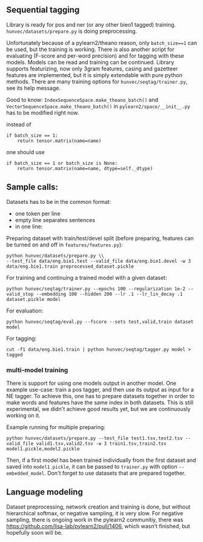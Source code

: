 ## Sequential tagging

Library is ready for pos and ner (or any other bieo1 tagged) training. `hunvec/datasets/prepare.py` is doing preprocessing.

Unfortunately because of a pylearn2/theano reason, only `batch_size==1` can be used, but the training is working. There is also another script for evaluating (F-score and per-word precision) and for tagging with these models. Models can be read and training can be continued. Library supports featurizing, now only 3gram features, casing and gazetteer features are implemented, but it is simply extendable with pure python methods. 
There are many training options for `hunvec/seqtag/trainer.py`, see its help message.

Good to know: `IndexSequenceSpace.make_theano_batch()` and `VectorSequenceSpace.make_theano_batch()` in `pylearn2/space/__init__.py` has to be modified right now.

instead of 
~~~~
if batch_size == 1:
    return tensor.matrix(name=name)
~~~~

one should use
~~~~
if batch_size == 1 or batch_size is None:
    return tensor.matrix(name=name, dtype=self._dtype)
~~~~

## Sample calls:

Datasets has to be in the common format:
- one token per line
- empty line separates sentences
- in one line: <word> <tab> <tag>

Preparing dataset with train/test/devel split (before preparing, features can be turned on and off in `features/features.py`):
~~~~
python hunvec/datasets/prepare.py \\
--test_file data/eng.bie1.test --valid_file data/eng.bie1.devel -w 3 data/eng.bie1.train preprocessed_dataset.pickle
~~~~

For training and continuing a trained model with a given dataset:
~~~~
python hunvec/seqtag/trainer.py --epochs 100 --regularization 1e-2 --valid_stop --embedding 100 --hidden 200 --lr .1 --lr_lin_decay .1 dataset.pickle model
~~~~

For evaluation:
~~~~
python hunvec/seqtag/eval.py --fscore --sets test,valid,train dataset model
~~~~

For tagging:
~~~~
cut -f1 data/eng.bie1.train | python hunvec/seqtag/tagger.py model > tagged
~~~~

### multi-model training

There is support for using one models output in another model. One example use-case: train a pos tagger, and then use its output as input for a NE tagger.
To achieve this, one has to prepare datasets together in order to make words and features have the same index in both datasets. This is still experimental, we didn't achieve good results yet, but we are continuously working on it.

Example running for multiple preparing:
~~~~
python hunvec/datasets/prepare.py --test_file test1.tsv,test2.tsv --valid_file valid1.tsv,valid2.tsv -w 3 train1.tsv,train2.tsv model1.pickle,model2.pickle
~~~~

Then, if a first model has been trained individually from the first dataset and saved into `model1.pickle`, it can be passed to `trainer.py` with option `--embedded_model`. Don't forget to use datasets that are prepared together.

## Language modeling

Dataset preprocessing, network creation and training is done, but without hierarchical softmax, or negative sampling, it is very slow. For negative sampling, there is ongoing work in the pylearn2 communitiy, there was https://github.com/lisa-lab/pylearn2/pull/1406, which wasn't finished, but hopefully soon will be.
